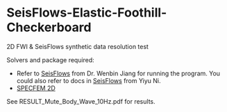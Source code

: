 SeisFlows-Elastic-Foothill-Checkerboard
=========

2D FWI & SeisFlows synthetic data resolution test

Solvers and package required:

- Refer to [SeisFlows](https://github.com/Jiangwb/seisflows-devel) from Dr. Wenbin Jiang for running the program. You could also refer to docs in [SeisFlows](https://github.com/niyiyu/seisflows) from Yiyu Ni.
- [SPECFEM 2D](https://github.com/geodynamics/specfem2d)

See RESULT_Mute_Body_Wave_10Hz.pdf for results.